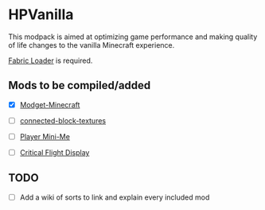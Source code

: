# HPVanilla
This modpack is aimed at optimizing game performance and making quality of life changes to the vanilla Minecraft experience.

[Fabric Loader](https://fabricmc.net/use/installer/) is required.

## Mods to be compiled/added

- [x] [Modget-Minecraft](https://github.com/ReviversMC/modget-minecraft)
- [ ] [connected-block-textures](https://github.com/RoootTheFox/connected-block-textures)
- [ ] [Player Mini-Me](https://github.com/PhoenixVX/Player-Mini-Me)
- [ ] [Critical Flight Display](https://github.com/bshuler/critical-flight-details)


## TODO

- [ ] Add a wiki of sorts to link and explain every included mod
